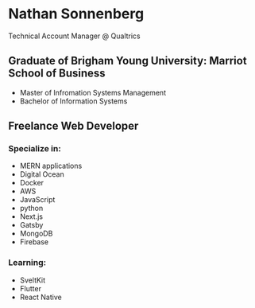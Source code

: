 # Nathan Sonnenberg
Technical Account Manager @ Qualtrics

## Graduate of Brigham Young University: Marriot School of Business
* Master of Infromation Systems Management
* Bachelor of Information Systems

## Freelance Web Developer
### Specialize in:
* MERN applications
* Digital Ocean
* Docker
* AWS
* JavaScript
* python
* Next.js
* Gatsby
* MongoDB
* Firebase
  
### Learning:
* SveltKit
* Flutter
* React Native
